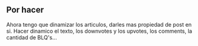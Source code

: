 ## Por hacer

Ahora tengo que dinamizar los articulos, darles mas propiedad de post en si.
Hacer dinamico el texto, los downvotes y los upvotes, los comments, la cantidad de BLQ's...